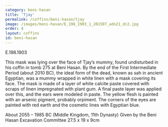```yaml
---
category: beni-hasan
title: 'Tjay'
permalink: /coffins/beni-hasan/tjay
image: /images/beni-hasan/E_198_1903_1_201507_adn21_dc2.jpg
order: 4
layout: coffins
id: beni-hasan
---
```


E.198.1903

This mask was lying over the face of Tjay’s mummy, found undisturbed in his coffin in tomb 275 at Beni Hasan. By the end of the First Intermediate Period (about 2010 BC), the ideal form of the dead, known as sah in ancient Egyptian, was a mummy wrapped in white linen with a mask covering its face. The mask is made of a layer of white calcite paste covered with scraps of linen impregnated with plant gum. A final paste layer was applied over this, and the ears were modeled in paste. The yellow flesh is painted with an arsenic pigment, probably orpiment. The corners of the eyes are painted with red earth and the cosmetic lines with Egyptian blue. 

About 2055 – 1985 BC (Middle Kingdom, 11th Dynasty) 
Given by the Beni Hasan Excavation Committee
27.5 x 19 x 9cm 


